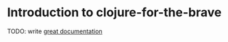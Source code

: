 # Introduction to clojure-for-the-brave

TODO: write [great documentation](http://jacobian.org/writing/what-to-write/)
